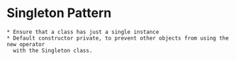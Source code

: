 # Singleton Pattern
    * Ensure that a class has just a single instance
    * Default constructor private, to prevent other objects from using the new operator 
      with the Singleton class.